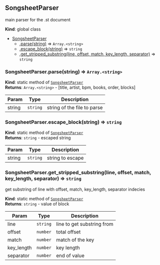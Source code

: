 <a name="SongsheetParser"></a>

## SongsheetParser
main parser for the .st document

**Kind**: global class  

* [SongsheetParser](#SongsheetParser)
    * [.parse(string)](#SongsheetParser.parse) ⇒ <code>Array.&lt;string&gt;</code>
    * [.escape_block(string)](#SongsheetParser.escape_block) ⇒ <code>string</code>
    * [.get_stripped_substring(line, offset, match, key_length, separator)](#SongsheetParser.get_stripped_substring) ⇒ <code>string</code>

<a name="SongsheetParser.parse"></a>

### SongsheetParser.parse(string) ⇒ <code>Array.&lt;string&gt;</code>
**Kind**: static method of [<code>SongsheetParser</code>](#SongsheetParser)  
**Returns**: <code>Array.&lt;string&gt;</code> - [title, artist, bpm, books, order, blocks]  

| Param | Type | Description |
| --- | --- | --- |
| string | <code>string</code> | string of the file to parse |

<a name="SongsheetParser.escape_block"></a>

### SongsheetParser.escape_block(string) ⇒ <code>string</code>
**Kind**: static method of [<code>SongsheetParser</code>](#SongsheetParser)  
**Returns**: <code>string</code> - escaped string  

| Param | Type | Description |
| --- | --- | --- |
| string | <code>string</code> | string to escape |

<a name="SongsheetParser.get_stripped_substring"></a>

### SongsheetParser.get_stripped_substring(line, offset, match, key_length, separator) ⇒ <code>string</code>
get substring of line with offset, match, key_length, separator indecies

**Kind**: static method of [<code>SongsheetParser</code>](#SongsheetParser)  
**Returns**: <code>string</code> - value of block  

| Param | Type | Description |
| --- | --- | --- |
| line | <code>string</code> | line to get substring from |
| offset | <code>number</code> | total offset |
| match | <code>number</code> | match of the key |
| key_length | <code>number</code> | key length |
| separator | <code>number</code> | end of value |

